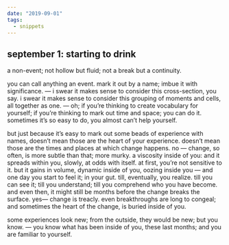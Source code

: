 ```yaml
---
date: "2019-09-01"
tags:
  - snippets
---
```

## september 1: starting to drink

a non-event; not hollow but fluid; not a break but a continuity.

you can call anything an event. mark it out by a name; imbue it with significance. —  i swear it makes sense to consider this cross-section, you say. i swear it makes sense to consider this grouping of moments and cells, all together as one. — oh; if you’re thinking to create vocabulary for yourself; if you’re thinking to mark out time and space; you can do it. sometimes it’s so easy to do, you almost can’t help yourself.

but just because it’s easy to mark out some beads of experience with names, doesn’t mean those are the heart of your experience. doesn’t mean those are the times and places at which change happens.
no — change, so often, is more subtle than that; more murky. a viscosity inside of you: and it spreads within you, slowly, at odds with itself. at first, you’re not sensitive to it. but it gains in volume, dynamic inside of you, oozing inside you — and one day you start to feel it; in your gut. till, eventually, you realize. till you can see it; till you understand; till you comprehend who you have become. and even then, it might still be months before the change breaks the surface. yes— change is treacly. even breakthroughs are long to congeal; and sometimes the heart of the change, is buried inside of you.

some experiences look new; from the outside, they would be new; but you know. — you know what has been inside of you, these last months; and you are familiar to yourself.

